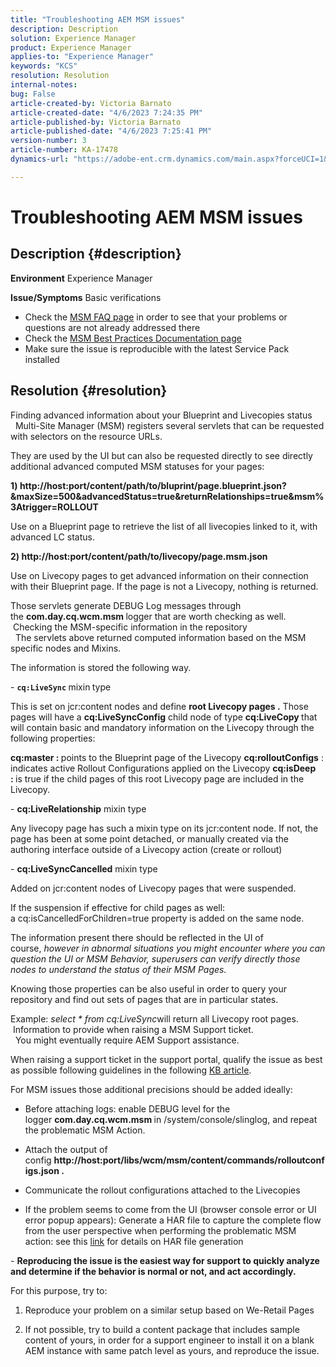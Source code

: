 ```yaml
---
title: "Troubleshooting AEM MSM issues"
description: Description
solution: Experience Manager
product: Experience Manager
applies-to: "Experience Manager"
keywords: "KCS"
resolution: Resolution
internal-notes: 
bug: False
article-created-by: Victoria Barnato
article-created-date: "4/6/2023 7:24:35 PM"
article-published-by: Victoria Barnato
article-published-date: "4/6/2023 7:25:41 PM"
version-number: 3
article-number: KA-17478
dynamics-url: "https://adobe-ent.crm.dynamics.com/main.aspx?forceUCI=1&pagetype=entityrecord&etn=knowledgearticle&id=d219e1a3-b0d4-ed11-a7c7-6045bd006295"

---
```

# Troubleshooting AEM MSM issues

## Description {#description}

<b>Environment</b>
Experience Manager


<b>Issue/Symptoms</b>
Basic verifications



- Check the [MSM FAQ page](https://helpx.adobe.com/experience-manager/kb/index/msm_faq.html) in order to see that your problems or questions are not already addressed there
- Check the [MSM Best Practices Documentation page](https://experienceleague.adobe.com/docs/experience-manager-65/administering/introduction/msm-best-practices.html?lang=en)
- Make sure the issue is reproducible with the latest Service Pack installed



## Resolution {#resolution}

Finding advanced information about your Blueprint and Livecopies status<br> 
Multi-Site Manager (MSM) registers several servlets that can be requested with selectors on the resource URLs.

They are used by the UI but can also be requested directly to see directly additional advanced computed MSM statuses for your pages:

<b>1) http://host:port/content/path/to/bluprint/page.blueprint.json?&maxSize=500&advancedStatus=true&returnRelationships=true&msm%3Atrigger=ROLLOUT</b>

Use on a Blueprint page to retrieve the list of all livecopies linked to it, with advanced LC status.



<b>2) http://host:port/content/path/to/livecopy/page.msm.json</b>

Use on Livecopy pages to get advanced information on their connection with their Blueprint page.
If the page is not a Livecopy, nothing is returned.



Those servlets generate DEBUG Log messages through the <b>com.day.cq.wcm.msm </b>logger that are worth checking as well.
<br> Checking the MSM-specific information in the repository<br> 
The servlets above returned computed information based on the MSM specific nodes and Mixins.

The information is stored the following way.

- <b>`cq:LiveSync` </b>mixin<b> </b>type

This is set on jcr:content nodes and define <b>root Livecopy pages .</b>
Those pages will have a <b>cq:LiveSyncConfig</b> child node of type <b>cq:LiveCopy </b>that will contain basic and mandatory information on the Livecopy through the following properties:

<b>cq:master : </b>points to the Blueprint page of the Livecopy
<b>cq:rolloutConfigs</b> : indicates active Rollout Configurations applied on the Livecopy
<b>cq:isDeep : </b>is true if the child pages of this root Livecopy page are included in the Livecopy.



- <b>cq:LiveRelationship</b> mixin type

Any livecopy page has such a mixin type on its jcr:content node.
If not, the page has been at some point detached, or manually created via the authoring interface outside of a Livecopy action (create or rollout)



- <b>cq:LiveSyncCancelled</b> mixin type

Added on jcr:content nodes of Livecopy pages that were suspended.

If the suspension if effective for child pages as well: a cq:isCancelledForChildren=true property is added on the same node.



The information present there should be reflected in the UI of course, *however in abnormal situations you might encounter where you can question the UI or MSM Behavior, superusers can verify directly those nodes to understand the status of their MSM Pages.*

Knowing those properties can be also useful in order to query your repository and find out sets of pages that are in particular states.

Example: *select \* from cq:LiveSync*will return all Livecopy root pages.
<br> Information to provide when raising a MSM Support ticket.<br> 
You might eventually require AEM Support assistance.

When raising a support ticket in the support portal, qualify the issue as best as possible following guidelines in the following [KB article](https://experienceleague.adobe.com/docs/experience-cloud-kcs/kbarticles/KA-17494.html).

For MSM issues those additional precisions should be added ideally:

- Before attaching logs: enable DEBUG level for the logger <b>com.day.cq.wcm.msm </b>in /system/console/slinglog, and repeat the problematic MSM Action.

- Attach the output of config <b>http://host:port/libs/wcm/msm/content/commands/rolloutconfigs.json .</b>

- Communicate the rollout configurations attached to the Livecopies

- If the problem seems to come from the UI (browser console error or UI error popup appears): Generate a HAR file to capture the complete flow from the user perspective when performing the problematic MSM action: see this [link](https://help.tenderapp.com/kb/troubleshooting-your-tender-site/generating-an-har-file) for details on HAR file generation

- <b>Reproducing the issue is the easiest way for support to quickly analyze and determine if the behavior is normal or not, and act accordingly.</b>

For this purpose, try to:

1) Reproduce your problem on a similar setup based on We-Retail Pages

2) If not possible, try to build a content package that includes sample content of yours, in order for a support engineer to install it on a blank AEM instance with same patch level as yours, and reproduce the issue.
